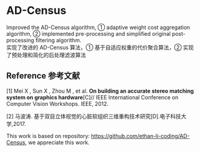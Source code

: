 # AD-Census
Improved the AD-Census algorithm, ① adaptive weight cost aggregation algorithm, ② implemented pre-processing and simplified original post-processing filtering algorithm.\
实现了改进的 AD-Census 算法，① 基于自适应权重的代价聚合算法，② 实现了预处理和简化的后处理滤波算法

## Reference 参考文献

[1] Mei X , Sun X , Zhou M , et al. <b>On building an accurate stereo matching system on graphics hardware</b>[C]// IEEE International Conference on Computer Vision Workshops. IEEE, 2012.

[2] 马波涛. 基于双目立体视觉的心脏软组织三维重构技术研究[D].电子科技大 学,2017.

This work is based on repository: https://github.com/ethan-li-coding/AD-Census, we appreciate this work.
